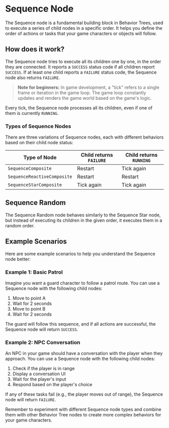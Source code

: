 # Sequence Node
The Sequence node is a fundamental building block in Behavior Trees, used to execute a series of child nodes in a specific order. It helps you define the order of actions or tasks that your game characters or objects will follow.

## How does it work?
The Sequence node tries to execute all its children one by one, in the order they are connected. It reports a `SUCCESS` status code if all children report `SUCCESS`. If at least one child reports a `FAILURE` status code, the Sequence node also returns `FAILURE`.

> **Note for beginners:** In game development, a "tick" refers to a single frame or iteration in the game loop. The game loop constantly updates and renders the game world based on the game's logic.

Every tick, the Sequence node processes all its children, even if one of them is currently `RUNNING`.

### Types of Sequence Nodes
There are three variations of Sequence nodes, each with different behaviors based on their child node status:

Type of Node | Child returns `FAILURE` | Child returns `RUNNING`
-------------|------------------------|-------------------------
`SequenceComposite` | Restart | Tick again
`SequenceReactiveComposite` | Restart | Restart
`SequenceStarComposite` | Tick again | Tick again

## Sequence Random
The Sequence Random node behaves similarly to the Sequence Star node, but instead of executing its children in the given order, it executes them in a random order.

## Example Scenarios
Here are some example scenarios to help you understand the Sequence node better:

### Example 1: Basic Patrol
Imagine you want a guard character to follow a patrol route. You can use a Sequence node with the following child nodes:

1. Move to point A
2. Wait for 2 seconds
3. Move to point B
4. Wait for 2 seconds

The guard will follow this sequence, and if all actions are successful, the Sequence node will return `SUCCESS`.

### Example 2: NPC Conversation
An NPC in your game should have a conversation with the player when they approach. You can use a Sequence node with the following child nodes:

1. Check if the player is in range
2. Display a conversation UI
3. Wait for the player's input
4. Respond based on the player's choice

If any of these tasks fail (e.g., the player moves out of range), the Sequence node will return `FAILURE`.

Remember to experiment with different Sequence node types and combine them with other Behavior Tree nodes to create more complex behaviors for your game characters.
